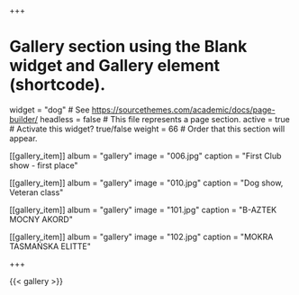 +++
# Gallery section using the Blank widget and Gallery element (shortcode).
widget = "dog"  # See https://sourcethemes.com/academic/docs/page-builder/
headless = false  # This file represents a page section.
active = true  # Activate this widget? true/false
weight = 66  # Order that this section will appear.

[[gallery_item]]
  album = "gallery"
  image = "006.jpg"
  caption = "First Club show - first place" 

[[gallery_item]]
  album = "gallery"
  image = "010.jpg"
  caption = "Dog show, Veteran class"   

[[gallery_item]]
  album = "gallery"
  image = "101.jpg"
  caption = "B-AZTEK MOCNY AKORD"

 [[gallery_item]]
  album = "gallery"
  image = "102.jpg"
  caption = "MOKRA TASMAŃSKA ELITTE" 


+++

{{< gallery >}}
